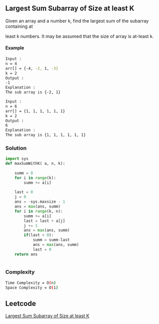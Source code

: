 ## Largest Sum Subarray of Size at least K

Given an array and a number k, find the largest sum of the subarray containing at 

least k numbers. It may be assumed that the size of array is at-least k.

#### Example
```bash
Input : 
n = 4
arr[] = {-4, -2, 1, -3}
k = 2
Output : 
-1
Explanation :
The sub array is {-2, 1}

Input :
n = 6 
arr[] = {1, 1, 1, 1, 1, 1}
k = 2
Output : 
6
Explanation :
The sub array is {1, 1, 1, 1, 1, 1}

```
### Solution 

```python
import sys
def maxSumWithK( a, n, k):
    
    summ = 0
    for i in range(k):
        summ += a[i]
 
    last = 0
    j = 0
    ans = -sys.maxsize - 1
    ans = max(ans, summ)
    for i in range(k, n):
        summ += a[i]
        last = last + a[j]
        j += 1
        ans = max(ans, summ)
        if(last < 0):
            summ = summ-last
            ans = max(ans, summ)
            last = 0
    return ans
        
```
### Complexity
```bash
Time Complexity = O(n)
Space Complexity = O(1) 
```


## Leetcode       
[Largest Sum Subarray of Size at least K](https://practice.geeksforgeeks.org/problems/largest-sum-subarray-of-size-at-least-k3121/1?page=1&difficulty[]=1&difficulty[]=2&status[]=unsolved&category[]=sliding-window&sortBy=submissions)
